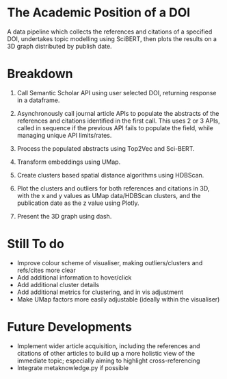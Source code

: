 # The Academic Position of a DOI
A data pipeline which collects the references and citations of a specified DOI, undertakes topic modelling using SciBERT, then plots the results on a 3D graph distributed by publish date.

# Breakdown

1. Call Semantic Scholar API using user selected DOI, returning response in a dataframe.
2. Asynchronously call journal article APIs to populate the abstracts of the references and citations identified in the first call. 
   This uses 2 or 3 APIs, called in sequence if the previous API fails to populate the field, while managing unique API limits/rates.
   
3. Process the populated abstracts using Top2Vec and Sci-BERT.
4. Transform embeddings using UMap.
5. Create clusters based spatial distance algorithms using HDBScan.
6. Plot the clusters and outliers for both references and citations in 3D, with the x and y values as UMap data/HDBScan clusters, and the publication date as the z value using Plotly.
7. Present the 3D graph using dash.

# Still To do
 - Improve colour scheme of visualiser, making outliers/clusters and refs/cites more clear
 - Add additional information to hover/click
 - Add additional cluster details
 - Add additional metrics for clustering, and in vis adjustment
 - Make UMap factors more easily adjustable (ideally within the visualiser)

# Future Developments
 - Implement wider article acquisition, including the references and citations of other articles to build up a more holistic view of the immediate topic; especially aiming to highlight cross-referencing
 - Integrate metaknowledge.py if possible